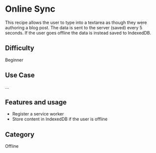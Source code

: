 # Online Sync
This recipe allows the user to type into a textarea as though they were authoring a blog post.  The data is sent to the server (saved) every 5 seconds.  If the user goes offline the data is instead saved to IndexedDB.

## Difficulty
Beginner

## Use Case
...

## Features and usage

- Register a service worker
- Store content in IndexedDB if the user is offline

## Category
Offline